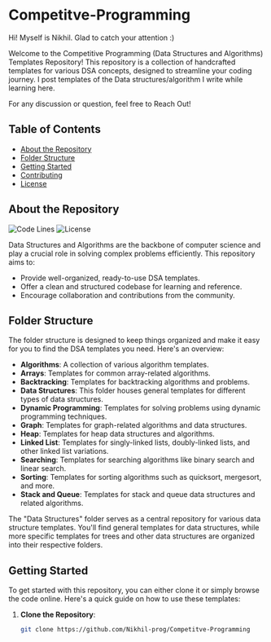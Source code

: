 # Competitve-Programming
Hi! Myself is Nikhil. Glad to catch your attention :)

Welcome to the Competitive Programming (Data Structures and Algorithms) Templates Repository! This repository is a collection of handcrafted templates for various DSA concepts, designed to streamline your coding journey. I post templates of the Data structures/algorithm I write while learning here.

For any discussion or question, feel free to Reach Out!


## Table of Contents

- [About the Repository](#about-the-repository)
- [Folder Structure](#folder-structure)
- [Getting Started](#getting-started)
- [Contributing](#contributing)
- [License](#license)

## About the Repository

![Code Lines](https://img.shields.io/tokei/lines/github/Nikhil-prog/Competitve-Programming)
![License](https://img.shields.io/github/license/Nikhil-prog/Competitve-Programming)

Data Structures and Algorithms are the backbone of computer science and play a crucial role in solving complex problems efficiently. This repository aims to:

- Provide well-organized, ready-to-use DSA templates.
- Offer a clean and structured codebase for learning and reference.
- Encourage collaboration and contributions from the community.

## Folder Structure

The folder structure is designed to keep things organized and make it easy for you to find the DSA templates you need. Here's an overview:

- **Algorithms**: A collection of various algorithm templates.
- **Arrays**: Templates for common array-related algorithms.
- **Backtracking**: Templates for backtracking algorithms and problems.
- **Data Structures**: This folder houses general templates for different types of data structures.
- **Dynamic Programming**: Templates for solving problems using dynamic programming techniques.
- **Graph**: Templates for graph-related algorithms and data structures.
- **Heap**: Templates for heap data structures and algorithms.
- **Linked List**: Templates for singly-linked lists, doubly-linked lists, and other linked list variations.
- **Searching**: Templates for searching algorithms like binary search and linear search.
- **Sorting**: Templates for sorting algorithms such as quicksort, mergesort, and more.
- **Stack and Queue**: Templates for stack and queue data structures and related algorithms.

The "Data Structures" folder serves as a central repository for various data structure templates. You'll find general templates for data structures, while more specific templates for trees and other data structures are organized into their respective folders.

## Getting Started

To get started with this repository, you can either clone it or simply browse the code online. Here's a quick guide on how to use these templates:

1. **Clone the Repository**:

   ```bash
   git clone https://github.com/Nikhil-prog/Competitve-Programming